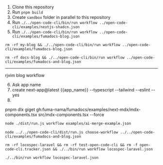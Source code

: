 1. Clone this repository
2. Run `pnpm build`
3. Create `sandbox` folder in parallel to this repository
4. Run `./../open-code-cli/bin/run workflow ../open-code-cli/examples/nextjs-shadcn.json`
5. Run `./../open-code-cli/bin/run workflow ../open-code-cli/examples/fumadocs-blog.json`

```
rm -rf my-blog && ./../open-code-cli/bin/run workflow ../open-code-cli/examples/fumadocs-blog.json
```

```
rm -rf docs-blog && ./../open-code-cli/bin/run workflow ../open-code-cli/examples/fumadocs-and-blog.json
```

---

rjvim blog workflow

6. Ask app name
7. create next-app@latest {{app_name}} --typescript --tailwind --eslint --yes
8.

pnpm dlx giget gh:fuma-nama/fumadocs/examples/next-mdx/mdx-components.tsx src/mdx-components.tsx --force

```bash
node ./dist/run.js workflow examples/ai-merge-example.json
```

```
node ../../open-code-cli/dist/run.js choose-workflow ../../open-code-cli/examples/fumadocs-and-blog.json
```

```
rm -rf locospec-laravel && rm -rf test-open-code-cli && rm -f open-code-cli.tracker.json && ./../bin/run workflow locospec-laravel.json
```

```
./../bin/run workflow locospec-laravel.json
```
